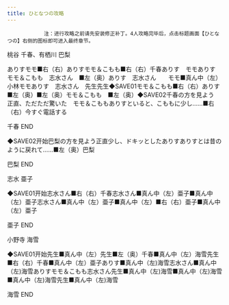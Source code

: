 ```yaml
---
title: ひとなつの攻略
---
```


                注：进行攻略之前请先安装修正补丁。4人攻略完毕后，点击标题画面【ひとなつの】右侧的图标即可进入最终章节。

桃谷 千春、有栖川 巴梨

ありすモモ■右（右）ありすモモ＆こもも■右（右）千春ありす　モモありす　モモ＆こもも　志水さん　■左（奥）ありす　志水さん　　モモ■真ん中（左）小林モモありす　志水さん　先生先生◆SAVE01モモ＆こもも■右（右）ありす　　■左（奥）■左（奥）モモ＆こもも　■左（奥）◆SAVE02千春の方を見よう　正直、ただただ驚いた　モモ＆こももありすといると、こももに少し……■右（右）今すぐ電話する

千春 END

◆SAVE02开始巴梨の方を見よう正直少し、ドキッとしたありすありすとは昔のように戻れて……■左（奥）巴梨

巴梨 END

志水 亜子

◆SAVE01开始志水さん■右（右）千春志水さん■真ん中（左）亜子■真ん中（左）亜子志水さん■真ん中（左）亜子■真ん中（左）■右（右）亜子■真ん中（左）亜子

亜子 END

小野寺 海雪

◆SAVE01开始先生■真ん中（左）先生■左（奥）千春■真ん中（左）海雪先生■右（右）千春■真ん中（左）亜子ありす■真ん中（左)海雪志水さん■真ん中（左)海雪ありすモモ＆こもも志水さん先生■真ん中（左)海雪■真ん中（左)海雪■真ん中（左)海雪先生■真ん中（左)海雪

海雪 END
              
